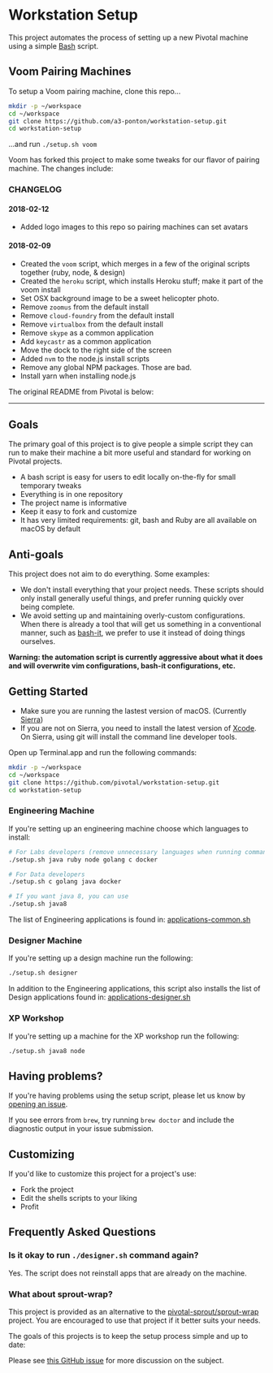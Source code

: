 # Workstation Setup

This project automates the process of setting up a new Pivotal machine using a simple [Bash](https://www.gnu.org/software/bash/) script.

## Voom Pairing Machines

To setup a Voom pairing machine, clone this repo...

```sh
mkdir -p ~/workspace
cd ~/workspace
git clone https://github.com/a3-ponton/workstation-setup.git
cd workstation-setup
```

...and run `./setup.sh voom`

Voom has forked this project to make some tweaks for our flavor of pairing machine.  The changes include:

### CHANGELOG

#### 2018-02-12
* Added logo images to this repo so pairing machines can set avatars

#### 2018-02-09
* Created the `voom` script, which merges in a few of the original scripts together (ruby, node, & design)
* Created the `heroku` script, which installs Heroku stuff; make it part of the voom install
* Set OSX background image to be a sweet helicopter photo.
* Remove `zoomus` from the default install
* Remove `cloud-foundry` from the default install
* Remove `virtualbox` from the default install
* Remove `skype` as a common application
* Add `keycastr` as a common application
* Move the dock to the right side of the screen
* Added `nvm` to the node.js install scripts
* Remove any global NPM packages.  Those are bad.
* Install yarn when installing node.js

The original README from Pivotal is below:

---

## Goals

The primary goal of this project is to give people a simple script they can run to make their machine a bit more useful and standard for working on Pivotal projects.

 * A bash script is easy for users to edit locally on-the-fly for small temporary tweaks
 * Everything is in one repository
 * The project name is informative
 * Keep it easy to fork and customize
 * It has very limited requirements: git, bash and Ruby are all available on macOS by default

## Anti-goals

This project does not aim to do everything. Some examples:

 * We don't install everything that your project needs. These scripts should only install generally useful things, and prefer running quickly over being complete.
 * We avoid setting up and maintaining overly-custom configurations. When there is already a tool that will get us something in a conventional manner, such as [bash-it](https://github.com/Bash-it/bash-it), we prefer to use it instead of doing things ourselves.

**Warning: the automation script is currently aggressive about what it does and will overwrite vim configurations, bash-it configurations, etc.**

## Getting Started

- Make sure you are running the lastest version of macOS. (Currently [Sierra](https://www.apple.com/macos/sierra/))
- If you are not on Sierra, you need to install the latest version of [Xcode](https://developer.apple.com/xcode/). On Sierra, using git will install the command line developer tools.  

Open up Terminal.app and run the following commands:

```sh
mkdir -p ~/workspace
cd ~/workspace
git clone https://github.com/pivotal/workstation-setup.git
cd workstation-setup
```

### Engineering Machine

If you're setting up an engineering machine choose which languages to install:

```sh
# For Labs developers (remove unnecessary languages when running command)
./setup.sh java ruby node golang c docker

# For Data developers
./setup.sh c golang java docker

# If you want java 8, you can use
./setup.sh java8
```

The list of Engineering applications is found in: [applications-common.sh](https://github.com/pivotal/workstation-setup/blob/master/scripts/common/applications-common.sh)

### Designer Machine

If you're setting up a design machine run the following:

```sh
./setup.sh designer
```

In addition to the Engineering applications, this script also installs the list of Design applications found in: [applications-designer.sh](https://github.com/pivotal/workstation-setup/blob/master/scripts/opt-in/designer.sh)

### XP Workshop

If you're setting up a machine for the XP workshop run the following:

```sh
./setup.sh java8 node
```

## Having problems?

If you're having problems using the setup script, please let us know by [opening an issue](https://github.com/pivotal/workstation-setup/issues/new).

If you see errors from `brew`, try running `brew doctor` and include the diagnostic output in your issue submission.

## Customizing

If you'd like to customize this project for a project's use:

- Fork the project
- Edit the shells scripts to your liking
- Profit

## Frequently Asked Questions

### Is it okay to run `./designer.sh` command again?

Yes. The script does not reinstall apps that are already on the machine.

### What about sprout-wrap?

This project is provided as an alternative to the [pivotal-sprout/sprout-wrap](https://github.com/pivotal-sprout/sprout-wrap) project. You are encouraged to use that project if it better suits your needs.

The goals of this projects is to keep the setup process simple and up to date:

Please see [this GitHub issue](https://github.com/pivotal/workstation-setup/issues/3) for more discussion on the subject.
